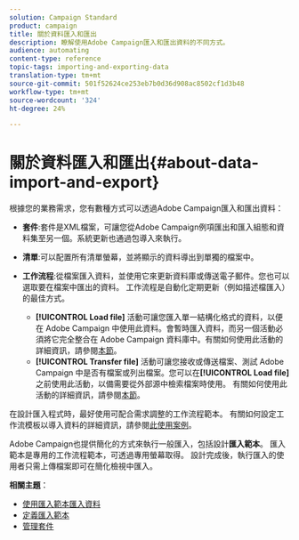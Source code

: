 ```yaml
---
solution: Campaign Standard
product: campaign
title: 關於資料匯入和匯出
description: 瞭解使用Adobe Campaign匯入和匯出資料的不同方式。
audience: automating
content-type: reference
topic-tags: importing-and-exporting-data
translation-type: tm+mt
source-git-commit: 501f52624ce253eb7b0d36d908ac8502cf1d3b48
workflow-type: tm+mt
source-wordcount: '324'
ht-degree: 24%

---
```



# 關於資料匯入和匯出{#about-data-import-and-export}

根據您的業務需求，您有數種方式可以透過Adobe Campaign匯入和匯出資料：

* **套件**:套件是XML檔案，可讓您從Adobe Campaign例項匯出和匯入組態和資料集至另一個。系統更新也通過包導入來執行。
* **清單**:可以配置所有清單螢幕，並將顯示的資料導出到單獨的檔案中。
* **工作流程**:從檔案匯入資料，並使用它來更新資料庫或傳送電子郵件。您也可以選取要在檔案中匯出的資料。 工作流程是自動化定期更新（例如描述檔匯入）的最佳方式。

   * **[!UICONTROL Load file]** 活動可讓您匯入單一結構化格式的資料，以便在 Adobe Campaign 中使用此資料。會暫時匯入資料，而另一個活動必須將它完全整合在 Adobe Campaign 資料庫中。有關如何使用此活動的詳細資訊，請參閱[本節](../../automating/using/load-file.md)。
   * **[!UICONTROL Transfer file]** 活動可讓您接收或傳送檔案、測試 Adobe Campaign 中是否有檔案或列出檔案。您可以在&#x200B;**[!UICONTROL Load file]**&#x200B;之前使用此活動，以備需要從外部源中檢索檔案時使用。 有關如何使用此活動的詳細資訊，請參閱[本節](../../automating/using/transfer-file.md)。

在設計匯入程式時，最好使用可配合需求調整的工作流程範本。 有關如何設定工作流模板以導入資料的詳細資訊，請參閱[此使用案例](../../automating/using/creating-import-workflow-templates.md)。

Adobe Campaign也提供簡化的方式來執行一般匯入，包括設計&#x200B;**匯入範本**。 匯入範本是專用的工作流程範本，可透過專用螢幕取得。 設計完成後，執行匯入的使用者只需上傳檔案即可在簡化檢視中匯入。

**相關主題**：

* [使用匯入範本匯入資料](../../automating/using/importing-data-with-import-templates.md)
* [定義匯入範本](../../automating/using/importing-data-with-import-templates.md#setting-up-import-templates)
* [管理套件](../../automating/using/managing-packages.md)
